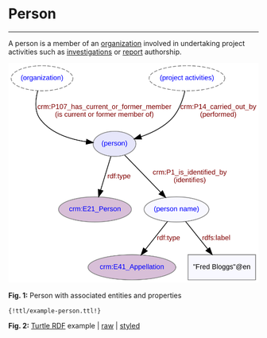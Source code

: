 # Person
***

A person is a member of an [organization](ld4he-organization.md) involved in undertaking project activities such as [investigations](ld4he-investigation.md) or [report](ld4he-report.md) authorship. 
 
![person](img/ld4he-person.svg)

**Fig. 1:** Person with associated entities and properties

```turtle
{!ttl/example-person.ttl!}
```
**Fig. 2:** [Turtle RDF](https://www.w3.org/TR/turtle/) example | [raw](https://cbinding.github.io/LD4HE/ttl/example-person.ttl) | [styled](https://cdn.rawgit.com/niklasl/ldtr/v0.2.2/demo/?url=https://cbinding.github.io/LD4HE/ttl/example-person.ttl)
